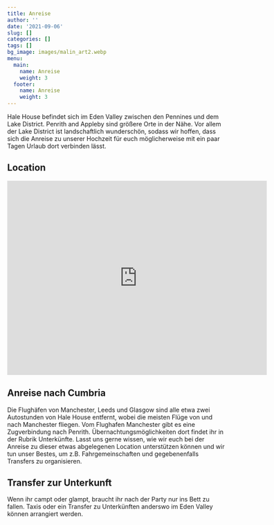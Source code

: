 ```yaml
---
title: Anreise
author: ''
date: '2021-09-06'
slug: []
categories: []
tags: []
bg_image: images/malin_art2.webp
menu:
  main:
    name: Anreise
    weight: 3
  footer:
    name: Anreise
    weight: 3
---
```


Hale House befindet sich im Eden Valley zwischen den Pennines und dem Lake District. Penrith and Appleby sind größere Orte in der Nähe. Vor allem der Lake District ist landschaftlich wunderschön, sodass wir hoffen, dass sich die Anreise zu unserer Hochzeit für euch möglicherweise mit ein paar Tagen Urlaub dort verbinden lässt. 

## Location

<iframe src="https://www.google.com/maps/embed?pb=!1m18!1m12!1m3!1d7225.767292853523!2d-2.5693774027990237!3d54.63782515772756!2m3!1f0!2f0!3f0!3m2!1i1024!2i768!4f13.1!3m3!1m2!1s0x487c563a09c02537%3A0xa544433b4ebf063e!2sKirkby%20Thore%2C%20Penrith%20CA10%201XS%2C%20UK!5e0!3m2!1sen!2sde!4v1630908560523!5m2!1sen!2sde" width="600" height="450" style="border:0;" allowfullscreen="" loading="lazy"></iframe>

##  Anreise nach Cumbria 

Die Flughäfen von Manchester, Leeds und Glasgow sind alle etwa zwei Autostunden von Hale House entfernt, wobei die meisten Flüge von und nach Manchester fliegen. Vom Flughafen Manchester gibt es eine Zugverbindung nach Penrith. Übernachtungsmöglichkeiten dort findet ihr in der Rubrik Unterkünfte. 
Lasst uns gerne wissen, wie wir euch bei der Anreise zu dieser etwas abgelegenen Location unterstützen können und wir tun unser Bestes, um z.B. Fahrgemeinschaften und gegebenenfalls Transfers zu organisieren. 

## Transfer zur Unterkunft

Wenn ihr campt oder glampt, braucht ihr nach der Party nur ins Bett zu fallen. Taxis oder ein Transfer zu Unterkünften anderswo im Eden Valley können arrangiert werden. 